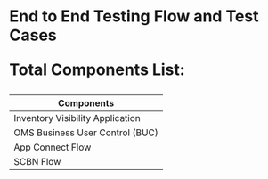 <h1>End to End Testing Flow and Test Cases

Total Components List:

| Components  |
| ------------- |
| Inventory Visibility Application |
| OMS Business User Control (BUC) |
| App Connect Flow |
| SCBN Flow |
